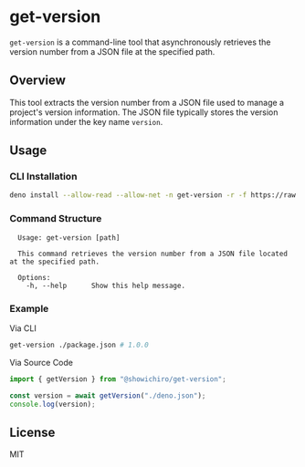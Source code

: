 # get-version

`get-version` is a command-line tool that asynchronously retrieves the version
number from a JSON file at the specified path.

## Overview

This tool extracts the version number from a JSON file used to manage a
project's version information. The JSON file typically stores the version
information under the key name `version`.

## Usage

### CLI Installation

```sh
deno install --allow-read --allow-net -n get-version -r -f https://raw.githubusercontent.com/Showichiro/get-version/main/index.ts
```

### Command Structure

```console
  Usage: get-version [path]

  This command retrieves the version number from a JSON file located at the specified path.

  Options:
    -h, --help      Show this help message.
```

### Example

Via CLI

```sh
get-version ./package.json # 1.0.0
```

Via Source Code

```ts
import { getVersion } from "@showichiro/get-version";

const version = await getVersion("./deno.json");
console.log(version);
```

## License

MIT
